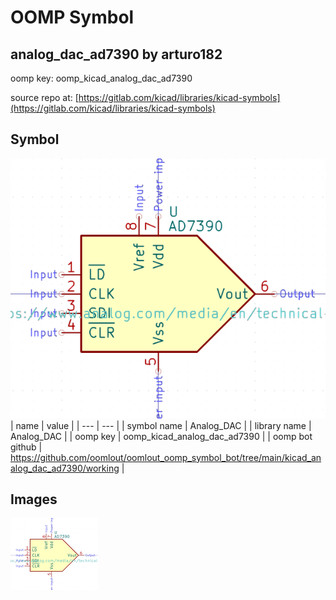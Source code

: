 # OOMP Symbol  
## analog_dac_ad7390  by arturo182  
  
oomp key: oomp_kicad_analog_dac_ad7390  
  
source repo at: [https://gitlab.com/kicad/libraries/kicad-symbols](https://gitlab.com/kicad/libraries/kicad-symbols)  
## Symbol  
  
[![working.png](working_600.png)](working.png)  
| name | value | 
| --- | --- | 
| symbol name | Analog_DAC | 
| library name | Analog_DAC | 
| oomp key | oomp_kicad_analog_dac_ad7390 | 
| oomp bot github | https://github.com/oomlout/oomlout_oomp_symbol_bot/tree/main/kicad_analog_dac_ad7390/working | 
## Images  
  
[![working.png](working_140.png)](working.png)  
